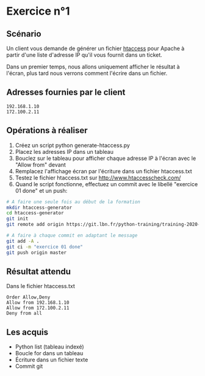 # Exercice n°1

## Scénario

Un client vous demande de générer un fichier [htaccess](http://httpd.apache.org/docs/current/howto/htaccess.html) pour Apache à partir d'une liste d'adresse IP qu'il vous fournit dans un ticket. 

Dans un premier temps, nous allons uniquement afficher le résultat à l'écran, plus tard nous verrons comment l'écrire dans un fichier.

## Adresses fournies par le client

```
192.168.1.10
172.100.2.11
```

## Opérations à réaliser

1. Créez un script python generate-htaccess.py
2. Placez les adresses IP dans un tableau
3. Bouclez sur le tableau pour afficher chaque adresse IP à l'écran avec le "Allow from" devant
4. Remplacez l'affichage écran par l'écriture dans un fichier htaccess.txt
5. Testez le fichier htaccess.txt sur http://www.htaccesscheck.com/
6. Quand le script fonctionne, effectuez un commit avec le libellé "exercice 01 done" et un push:

```bash
# A faire une seule fois au début de la formation
mkdir htaccess-generator
cd htaccess-generator
git init
git remote add origin https://git.lbn.fr/python-training/training-2020-10-19/users/<USERNAME>

# A faire à chaque commit en adaptant le message
git add -A .
git ci -m "exercice 01 done"
git push origin master
```

## Résultat attendu

Dans le fichier htaccess.txt

```
Order Allow,Deny
Allow from 192.168.1.10
Allow from 172.100.2.11
Deny from all
```

## Les acquis

- Python list (tableau indexé)
- Boucle for dans un tableau
- Écriture dans un fichier texte
- Commit git
